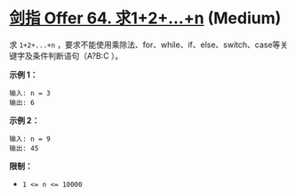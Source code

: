 # [剑指 Offer 64. 求1+2+…+n][link] (Medium)

[link]: https://leetcode.cn/problems/qiu-12n-lcof/

求 `1+2+...+n` ，要求不能使用乘除法、for、while、if、else、switch、case等关键字及条件判断语句（A?B:C
）。

**示例 1：**

```
输入: n = 3
输出: 6

```

**示例 2：**

```
输入: n = 9
输出: 45

```

**限制：**

- `1 <= n <= 10000`
